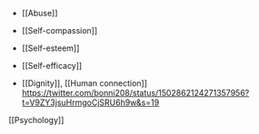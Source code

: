   - [[Abuse]]
  - [[Self-compassion]]
  - [[Self-esteem]]
  - [[Self-efficacy]]

  - [[Dignity]],  [[Human connection]]
    https://twitter.com/bonni208/status/1502862124271357956?t=V9ZY3jsuHrmgoCjSRU6h9w&s=19

[[Psychology]]